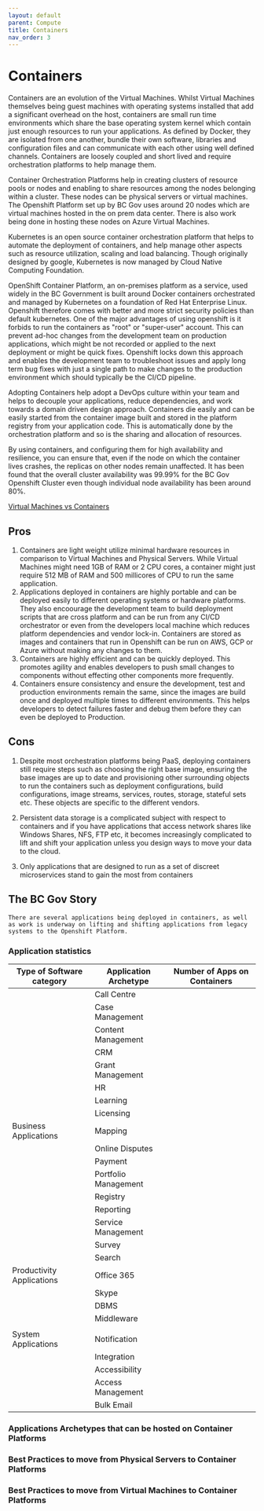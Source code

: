 ```yaml
---
layout: default
parent: Compute
title: Containers
nav_order: 3
---
```



# Containers

  Containers are an evolution of the Virtual Machines. Whilst Virtual Machines themselves being guest machines with operating systems installed that add a significant overhead on the host, containers are small run time environments which share the base operating system kernel which contain just enough resources to run your applications. As defined by Docker, they are isolated from one another, bundle their own software, libraries and configuration files and can communicate with each other using well defined channels. Containers are loosely coupled and short lived and require orchestration platforms to help manage them. 

  Container Orchestration Platforms help in creating clusters of resource pools or nodes and enabling to share resources among the nodes belonging within a cluster. These nodes can be physical servers or virtual machines. The Openshift Platform set up by BC Gov uses around 20 nodes which are virtual machines hosted in the on prem data center. There is also work being done in hosting these nodes on Azure Virtual Machines.

  Kubernetes is an open source container orchestration platform that helps to automate the deployment of containers, and help manage other aspects such as resource utilization, scaling and load balancing. Though originally designed by google, Kubernetes is now managed by Cloud Native Computing Foundation.

  OpenShift Container Platform, an on-premises platform as a service, used widely in the BC Government is built around Docker containers orchestrated and managed by Kubernetes on a foundation of Red Hat Enterprise Linux. Openshift therefore comes with better and more strict security policies than default kubernetes. One of the major advantages of using openshift is it forbids to run the containers as "root" or "super-user" account. This can prevent ad-hoc changes from the development team on production applications, which might be not recorded or applied to the next deployment or might be quick fixes. Openshift locks down this approach and enables the development team to troubleshoot issues and apply long term bug fixes with just a single path to make changes to the production environment which should typically be the CI/CD pipeline.

  Adopting Containers help adopt a DevOps culture within your team and helps to decouple your applications, reduce dependencies, and work towards a domain driven design approach. Containers die easily and can be easily started from the container image built and stored in the platform registry from your application code. This is automatically done by the orchestration platform and so is the sharing and allocation of resources. 

  By using containers, and configuring them for high availability and resilience, you can ensure that, even if the node on which the container lives crashes, the replicas on other nodes remain unaffected. It has been found that the overall cluster availability was 99.99% for the BC Gov Openshift Cluster even though individual node availability has been around 80%.

[Virtual Machines vs Containers](assets/VMVsContainers.xlsx)

## Pros

  1. Containers are light weight utilize minimal hardware resources in comparison to Virtual Machines and Physical Servers. While Virtual Machines might need 1GB of RAM or 2 CPU cores, a container might just require 512 MB of RAM and 500 millicores of CPU to run the same application.
  2. Applications deployed in containers are highly portable and can be deployed easily to different operating systems or hardware platforms. They also encoourage the development team to build deployment scripts that are cross platform and can be run from any CI/CD orchestrator or even from the developers local machine which reduces platform dependencies and vendor lock-in. Containers are stored as images and containers that run in Openshift can be run on AWS, GCP or Azure without making any changes to them.
  3. Containers are highly efficient and can be quickly deployed. This promotes agility and enables developers to push small changes to components without effecting other components more frequently.
  4. Containers ensure consistency and ensure the development, test and production environments remain the same, since the images are build once and deployed multiple times to different environments. This helps developers to detect failures faster and debug them before they can even be deployed to Production.


## Cons

  1. Despite most orchestration platforms being PaaS, deploying containers still require steps such as choosing the right base image, ensuring the base images are up to date and provisioning other surrounding objects to run the containers such as deployment configurations, build configurations, image streams, services, routes, storage, stateful sets etc. These objects are specific to the different vendors. 

  2. Persistent data storage is a complicated subject with respect to containers and if you have applications that access network shares like Windows Shares, NFS, FTP etc, it becomes increasingly complicated to lift and shift your application unless you design ways to move your data to the cloud.
  
  3. Only applications that are designed to run as a set of discreet microservices stand to gain the most from containers


## The BC Gov Story

    There are several applications being deployed in containers, as well as work is underway on lifting and shifting applications from legacy systems to the Openshift Platform.

### Application statistics

| Type of Software category | Application Archetype | Number of Apps on Containers       |
| --------------------------|-----------------------|------------------------------------|
|                           | Call Centre           |                                    |
|                           | Case Management       |                                    |
|                           | Content Management    |                                    |
|                           | CRM                   |                                    |
|                           | Grant Management      |                                    |
|                           | HR                    |                                    |
|                           | Learning              |                                    |
|                           | Licensing             |                                    |
|   Business Applications   | Mapping               |                                    |
|                           | Online Disputes       |                                    |
|                           | Payment               |                                    |
|                           | Portfolio Management  |                                    |
|                           | Registry              |                                    |
|                           | Reporting             |                                    |
|                           | Service Management    |                                    |
|                           | Survey                |                                    |
|                           | Search                |                                    |
| Productivity Applications | Office 365            |                                    |     
|                           | Skype                 |                                    |  
|                           | DBMS                  |                                    |
|                           | Middleware            |                                    |
|                           |              |                                    |
|    System Applications    | Notification          |                                    |
|                           | Integration           |                                    |
|                           | Accessibility         |                                    |
|                           | Access Management     |                                    |
|                           | Bulk Email            |                                    |


### Applications Archetypes that can be hosted on Container Platforms



### Best Practices to move from Physical Servers to Container Platforms


### Best Practices to move from Virtual Machines to Container Platforms



